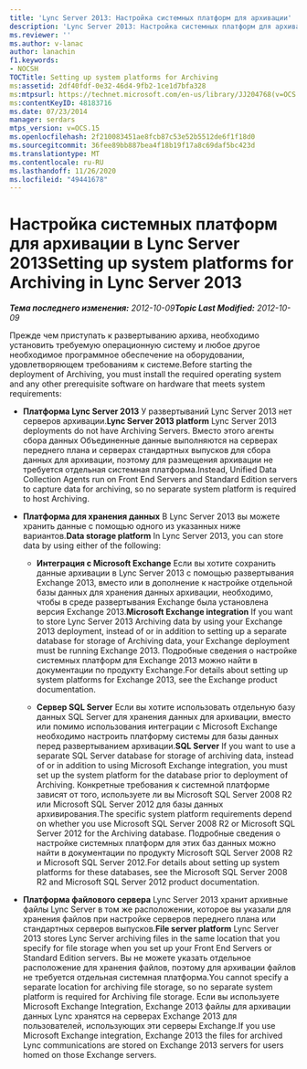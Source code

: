 ```yaml
---
title: 'Lync Server 2013: Настройка системных платформ для архивации'
description: 'Lync Server 2013: Настройка системных платформ для архивации.'
ms.reviewer: ''
ms.author: v-lanac
author: lanachin
f1.keywords:
- NOCSH
TOCTitle: Setting up system platforms for Archiving
ms:assetid: 2df40fdf-0e32-46d4-9fb2-1ce1d7bfa328
ms:mtpsurl: https://technet.microsoft.com/en-us/library/JJ204768(v=OCS.15)
ms:contentKeyID: 48183716
ms.date: 07/23/2014
manager: serdars
mtps_version: v=OCS.15
ms.openlocfilehash: 2f210083451ae8fcb87c53e52b5512de6f1f18d0
ms.sourcegitcommit: 36fee89bb887bea4f18b19f17a8c69daf5bc423d
ms.translationtype: MT
ms.contentlocale: ru-RU
ms.lasthandoff: 11/26/2020
ms.locfileid: "49441678"
---
```

# <a name="setting-up-system-platforms-for-archiving-in-lync-server-2013"></a><span data-ttu-id="aeba1-103">Настройка системных платформ для архивации в Lync Server 2013</span><span class="sxs-lookup"><span data-stu-id="aeba1-103">Setting up system platforms for Archiving in Lync Server 2013</span></span>

<div data-xmlns="http://www.w3.org/1999/xhtml">

<div class="topic" data-xmlns="http://www.w3.org/1999/xhtml" data-msxsl="urn:schemas-microsoft-com:xslt" data-cs="https://msdn.microsoft.com/">

<div data-asp="https://msdn2.microsoft.com/asp">



</div>

<div id="mainSection">

<div id="mainBody"><span data-ttu-id="aeba1-104">

<span> </span></span><span class="sxs-lookup"><span data-stu-id="aeba1-104">

<span> </span></span></span>

<span data-ttu-id="aeba1-105">_**Тема последнего изменения:** 2012-10-09_</span><span class="sxs-lookup"><span data-stu-id="aeba1-105">_**Topic Last Modified:** 2012-10-09_</span></span>

<span data-ttu-id="aeba1-106">Прежде чем приступать к развертыванию архива, необходимо установить требуемую операционную систему и любое другое необходимое программное обеспечение на оборудовании, удовлетворяющем требованиям к системе.</span><span class="sxs-lookup"><span data-stu-id="aeba1-106">Before starting the deployment of Archiving, you must install the required operating system and any other prerequisite software on hardware that meets system requirements:</span></span>

  - <span data-ttu-id="aeba1-107">**Платформа Lync Server 2013**   У развертываний Lync Server 2013 нет серверов архивации.</span><span class="sxs-lookup"><span data-stu-id="aeba1-107">**Lync Server 2013 platform**   Lync Server 2013 deployments do not have Archiving Servers.</span></span> <span data-ttu-id="aeba1-108">Вместо этого агенты сбора данных Объединенные данные выполняются на серверах переднего плана и серверах стандартных выпусков для сбора данных для архивации, поэтому для размещения архивации не требуется отдельная системная платформа.</span><span class="sxs-lookup"><span data-stu-id="aeba1-108">Instead, Unified Data Collection Agents run on Front End Servers and Standard Edition servers to capture data for archiving, so no separate system platform is required to host Archiving.</span></span>

  - <span data-ttu-id="aeba1-109">**Платформа для хранения данных**   В Lync Server 2013 вы можете хранить данные с помощью одного из указанных ниже вариантов.</span><span class="sxs-lookup"><span data-stu-id="aeba1-109">**Data storage platform**   In Lync Server 2013, you can store data by using either of the following:</span></span>
    
      - <span data-ttu-id="aeba1-110">**Интеграция с Microsoft Exchange**   Если вы хотите сохранить данные архивации в Lync Server 2013 с помощью развертывания Exchange 2013, вместо или в дополнение к настройке отдельной базы данных для хранения данных архивации, необходимо, чтобы в среде развертывания Exchange была установлена версия Exchange 2013.</span><span class="sxs-lookup"><span data-stu-id="aeba1-110">**Microsoft Exchange integration**   If you want to store Lync Server 2013 Archiving data by using your Exchange 2013 deployment, instead of or in addition to setting up a separate database for storage of Archiving data, your Exchange deployment must be running Exchange 2013.</span></span> <span data-ttu-id="aeba1-111">Подробные сведения о настройке системных платформ для Exchange 2013 можно найти в документации по продукту Exchange.</span><span class="sxs-lookup"><span data-stu-id="aeba1-111">For details about setting up system platforms for Exchange 2013, see the Exchange product documentation.</span></span>
    
      - <span data-ttu-id="aeba1-112">**Сервер SQL Server**   Если вы хотите использовать отдельную базу данных SQL Server для хранения данных для архивации, вместо или помимо использования интеграции с Microsoft Exchange необходимо настроить платформу системы для базы данных перед развертыванием архивации.</span><span class="sxs-lookup"><span data-stu-id="aeba1-112">**SQL Server**   If you want to use a separate SQL Server database for storage of archiving data, instead of or in addition to using Microsoft Exchange integration, you must set up the system platform for the database prior to deployment of Archiving.</span></span> <span data-ttu-id="aeba1-113">Конкретные требования к системной платформе зависят от того, используете ли вы Microsoft SQL Server 2008 R2 или Microsoft SQL Server 2012 для базы данных архивирования.</span><span class="sxs-lookup"><span data-stu-id="aeba1-113">The specific system platform requirements depend on whether you use Microsoft SQL Server 2008 R2 or Microsoft SQL Server 2012 for the Archiving database.</span></span> <span data-ttu-id="aeba1-114">Подробные сведения о настройке системных платформ для этих баз данных можно найти в документации по продукту Microsoft SQL Server 2008 R2 и Microsoft SQL Server 2012.</span><span class="sxs-lookup"><span data-stu-id="aeba1-114">For details about setting up system platforms for these databases, see the Microsoft SQL Server 2008 R2 and Microsoft SQL Server 2012 product documentation.</span></span>

  - <span data-ttu-id="aeba1-115">**Платформа файлового сервера**   Lync Server 2013 хранит архивные файлы Lync Server в том же расположении, которое вы указали для хранения файлов при настройке серверов переднего плана или стандартных серверов выпусков.</span><span class="sxs-lookup"><span data-stu-id="aeba1-115">**File server platform**   Lync Server 2013 stores Lync Server archiving files in the same location that you specify for file storage when you set up your Front End Servers or Standard Edition servers.</span></span> <span data-ttu-id="aeba1-116">Вы не можете указать отдельное расположение для хранения файлов, поэтому для архивации файлов не требуется отдельная системная платформа.</span><span class="sxs-lookup"><span data-stu-id="aeba1-116">You cannot specify a separate location for archiving file storage, so no separate system platform is required for Archiving file storage.</span></span> <span data-ttu-id="aeba1-117">Если вы используете Microsoft Exchange Integration, Exchange 2013 файлы для архивации данных Lync хранятся на серверах Exchange 2013 для пользователей, использующих эти серверы Exchange.</span><span class="sxs-lookup"><span data-stu-id="aeba1-117">If you use Microsoft Exchange integration, Exchange 2013 the files for archived Lync communications are stored on Exchange 2013 servers for users homed on those Exchange servers.</span></span>

<span data-ttu-id="aeba1-118"></div>

<span> </span>

</div>

</div>

</span><span class="sxs-lookup"><span data-stu-id="aeba1-118"></div>

<span> </span>

</div>

</div>

</span></span></div>

